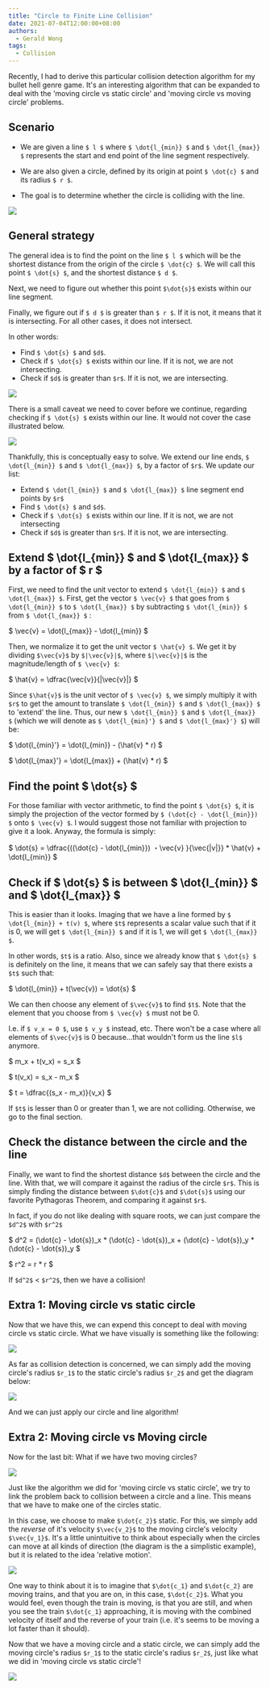 ```yaml
---
title: "Circle to Finite Line Collision"
date: 2021-07-04T12:00:00+08:00
authors:
  - Gerald Wong
tags:
  - Collision
---
```


Recently, I had to derive this particular collision detection algorithm for my bullet hell genre game. It's an interesting algorithm that can be expanded to deal with the 'moving circle vs static circle' and 'moving circle vs moving circle' problems.  

<!--more-->

## Scenario
- We are given a line `$ l $` where `$ \dot{l_{min}} $` and `$ \dot{l_{max}} $` represents the start and end point of the line segment respectively. 

- We are also given a circle, defined by its origin at point `$ \dot{c} $` and its radius `$ r $`. 

- The goal is to determine whether the circle is colliding with the line.

![](/img/blog_img/20210428_circle_line_collision/1.jpg)

## General strategy
The general idea is to find the point on the line `$ l $` which will be the shortest distance from the origin of the circle `$ \dot{c} $`. We will call this point `$ \dot{s} $`, and the shortest distance `$ d $`. 

Next, we need to figure out whether this point `$\dot{s}$` exists within our line segment. 

Finally, we figure out if `$ d $` is greater than `$ r $`. If it is not, it means that it is intersecting. For all other cases, it does not intersect. 

In other words:
- Find `$ \dot{s} $` and `$d$`.
- Check if `$ \dot{s} $` exists within our line. If it is not, we are not intersecting.
- Check if `$d$` is greater than `$r$`. If it is not, we are intersecting.

![](/img/blog_img/20210428_circle_line_collision/2.jpg)

There is a small caveat we need to cover before we continue, regarding checking if `$ \dot{s} $` exists within our line. It would not cover the case illustrated below.

![](/img/blog_img/20210428_circle_line_collision/3.jpg)

Thankfully, this is conceptually easy to solve. We extend our line ends, `$ \dot{l_{min}} $` and `$ \dot{l_{max}} $`, by a factor of  `$r$`. We update our list:

- Extend `$ \dot{l_{min}} $` and `$ \dot{l_{max}} $` line segment end points by `$r$`
- Find `$ \dot{s} $` and `$d$`.
- Check if `$ \dot{s} $` exists within our line. If it is not, we are not intersecting
- Check if `$d$` is greater than `$r$`. If it is not, we are intersecting.

## Extend $ \dot{l_{min}} $ and $ \dot{l_{max}} $ by a factor of $ r $

First, we need to find the unit vector to extend `$ \dot{l_{min}} $` and `$ \dot{l_{max}} $`. First, get the vector `$ \vec{v} $` that goes from `$ \dot{l_{min}} $` to `$ \dot{l_{max}} $` by subtracting `$ \dot{l_{min}} $` from `$ \dot{l_{max}} $` :

$ \vec{v} = \dot{l_{max}} - \dot{l_{min}} $  

Then, we normalize it to get the unit vector `$ \hat{v} $`. We get it by dividing `$\vec{v}$` by `$|\vec{v}|$`, where `$|\vec{v}|$` is the magnitude/length of `$ \vec{v} $`:

$ \hat{v} = \dfrac{\vec{v}}{|\vec{v}|} $

Since `$\hat{v}$` is the unit vector of `$ \vec{v} $`, we simply multiply it with `$r$` to get the amount to translate `$ \dot{l_{min}} $` and `$ \dot{l_{max}} $` to 'extend' the line. Thus, our new `$ \dot{l_{min}} $` and `$ \dot{l_{max}} $` (which we will denote as `$ \dot{l_{min}'} $` and `$ \dot{l_{max}'} $`) will be:

$ \dot{l_{min}'} = \dot{l_{min}} - (\hat{v} * r) $

$ \dot{l_{max}'} = \dot{l_{max}} + (\hat{v} * r) $

## Find the point $ \dot{s} $

For those familiar with vector arithmetic, to find the point `$ \dot{s} $`, it is simply the projection of the vector formed by `$ (\dot{c} - \dot{l_{min}}) $` onto `$ \vec{v} $`. I would suggest those not familiar with projection to give it a look. Anyway, the formula is simply:


$ \dot{s} = \dfrac{((\dot{c} - \dot{l_{min}}) ・\vec{v} }{\vec{|v|}}  *  \hat{v} + \dot{l_{min}} $

## Check if $ \dot{s} $ is between $ \dot{l_{min}} $ and $ \dot{l_{max}} $

This is easier than it looks. Imaging that we have a line formed by `$ \dot{l_{min}} + t(v) $`, where `$t$` represents a scalar value such that if it is 0, we will get `$ \dot{l_{min}} $` and if it is 1, we will get `$ \dot{l_{max}} $`. 

In other words, `$t$` is a ratio. Also, since we already know that `$ \dot{s} $` is definitely on the line, it means that we can safely say that there exists a `$t$` such that:


$ \dot{l_{min}} + t(\vec{v}) = \dot{s} $


We can then choose any element of `$\vec{v}$` to find `$t$`. Note that the element that you choose from  `$ \vec{v} $` must not be 0. 

I.e. if `$ v_x = 0 $`, use `$ v_y $` instead, etc. There won't be a case where all elements of `$\vec{v}$` is 0 because...that wouldn't form us the line `$l$` anymore.


$ m_x + t(v_x) = s_x $

$ t(v_x) = s_x - m_x $

$ t = \dfrac{(s_x - m_x)}{v_x} $


If `$t$` is lesser than 0 or greater than 1, we are not colliding. Otherwise, we go to the final section.

## Check the distance between the circle and the line

Finally, we want to find the shortest distance `$d$` between the circle and the line. With that, we will compare it against the radius of the circle `$r$`. This is simply finding the distance between `$\dot{c}$` and `$\dot{s}$` using our favorite Pythagoras Theorem, and comparing it against `$r$`.

In fact, if you do not like dealing with square roots, we can just compare the `$d^2$` with `$r^2$` 

$ d^2 = (\dot{c} - \dot{s})_x * (\dot{c} - \dot{s})_x + (\dot{c} - \dot{s})_y * (\dot{c} - \dot{s})_y $

$ r^2 = r * r $

If `$d^2$` < `$r^2$`, then we have a collision!

## Extra 1: Moving circle vs static circle

Now that we have this, we can expend this concept to deal with moving circle vs static circle. What we have visually is something like the following:

![](/img/blog_img/20210428_circle_line_collision/4.jpg)

As far as collision detection is concerned, we can simply add the moving circle's radius `$r_1$` to the static circle's radius `$r_2$` and get the diagram below:

![](/img/blog_img/20210428_circle_line_collision/5.jpg)

And we can just apply our circle and line algorithm!

## Extra 2: Moving circle vs Moving circle

Now for the last bit: What if we have two moving circles?

![](/img/blog_img/20210428_circle_line_collision/6.jpg)

Just like the algorithm we did for 'moving circle vs static circle', we try to link the problem back to collision between a circle and a line. This means that we have to make one of the circles static. 

In this case, we choose to make `$\dot{c_2}$` static. For this, we simply add the _reverse_ of it's velocity `$\vec{v_2}$` to the moving circle's velocity `$\vec{v_1}$`. It's a little unintuitive to think about especially when the circles can move at all kinds of direction (the diagram is the a simplistic example), but it is related to the idea 'relative motion'. 

![](/img/blog_img/20210428_circle_line_collision/7.jpg)

One way to think about it is to imagine that `$\dot{c_1}` and `$\dot{c_2}` are moving trains, and that you are on, in this case, `$\dot{c_2}$`. What you would feel, even though the train is moving, is that you are still, and when you see the train `$\dot{c_1}` approaching, it is moving with the combined velocity of itself and the reverse of your train (i.e. it's seems to be moving a lot faster than it should).

Now that we have a moving circle and a static circle, we can simply add the moving circle's radius `$r_1$` to the static circle's radius `$r_2$`, just like what we did in 'moving circle vs static circle'!


![](/img/blog_img/20210428_circle_line_collision/8.jpg)